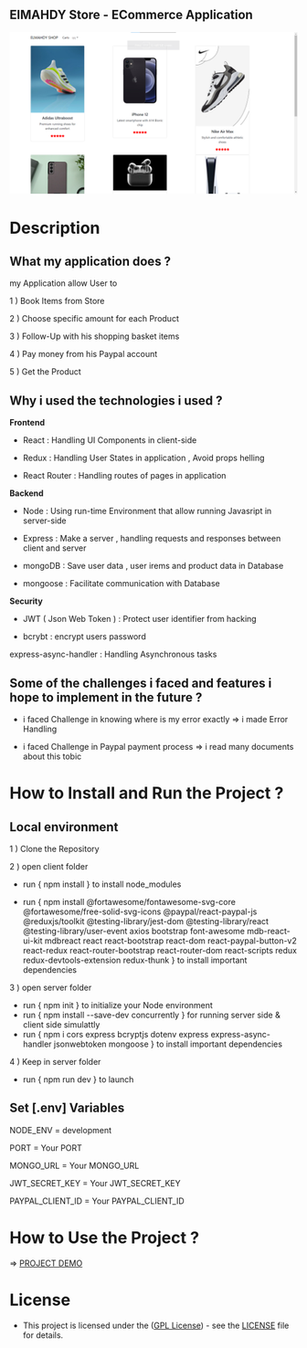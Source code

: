 ## ElMAHDY Store - ECommerce Application

![PHOTO](/image.png)

# Description

## What my application does ?

my Application allow User to

1 ) Book Items from Store

2 ) Choose specific amount for each Product

3 ) Follow-Up with his shopping basket items

4 ) Pay money from his Paypal account

5 ) Get the Product

## Why i used the technologies i used ?

**Frontend**

- React : Handling UI Components in client-side

- Redux : Handling User States in application , Avoid props helling

- React Router : Handling routes of pages in application

**Backend**

- Node : Using run-time Environment that allow running Javasript in server-side

- Express : Make a server , handling requests and responses between client and server

- mongoDB : Save user data , user irems and product data in Database

- mongoose : Facilitate communication with Database

**Security**

- JWT ( Json Web Token ) : Protect user identifier from hacking

- bcrybt : encrypt users password

express-async-handler : Handling Asynchronous tasks

## Some of the challenges i faced and features i hope to implement in the future ?

- i faced Challenge in knowing where is my error exactly => i made Error Handling

- i faced Challenge in Paypal payment process => i read many documents about this tobic

# How to Install and Run the Project ?

## Local environment

1 ) Clone the Repository

2 ) open client folder

- run { npm install } to install node_modules

- run { npm install @fortawesome/fontawesome-svg-core 
@fortawesome/free-solid-svg-icons @paypal/react-paypal-js 
@reduxjs/toolkit @testing-library/jest-dom 
@testing-library/react @testing-library/user-event 
axios bootstrap 
font-awesome mdb-react-ui-kit 
mdbreact react 
react-bootstrap react-dom 
react-paypal-button-v2 react-redux 
react-router-bootstrap react-router-dom 
react-scripts redux 
redux-devtools-extension redux-thunk }   to install important dependencies

3 ) open server folder

- run { npm init } to initialize your Node environment
- run { npm install --save-dev concurrently } for running server side & client side simulattly
- run { npm i cors express bcryptjs
  dotenv
  express
  express-async-handler
  jsonwebtoken
  mongoose } to install important dependencies 

4 ) Keep in server folder  

- run { npm run dev } to launch


## Set [.env] Variables 

NODE_ENV  = development 

PORT = Your PORT

MONGO_URL = Your MONGO_URL

JWT_SECRET_KEY = Your JWT_SECRET_KEY

PAYPAL_CLIENT_ID = Your PAYPAL_CLIENT_ID


# How to Use the Project ?

 => [ PROJECT DEMO ](https://drive.google.com/file/d/12tfATKvguU7ed3vaVq9Sahdv4oibXH4Z/view?usp=sharing)

# License

- This project is licensed under the ([GPL License](https://choosealicense.com/licenses/gpl-3.0/)) - see the [LICENSE](LICENSE) file for details.
